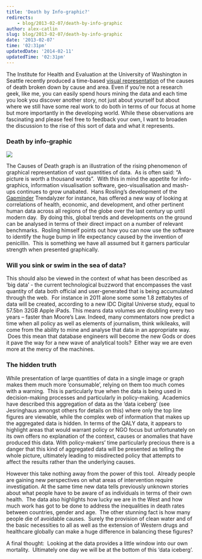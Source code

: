 ```yaml
---
title: 'Death by Info-graphic?'
redirects:
    - blog/2013-02-07/death-by-info-graphic
author: alex-catlin
slug: blog/2013-02-07/death-by-info-graphic
date: '2013-02-07'
time: '02:31pm'
updatedDate: '2014-02-11'
updatedTime: '02:31pm'
---
```

The Institute for Health and Evaluation at the University of Washington in Seattle recently produced a time-based [visual representation](http://www.guardian.co.uk/news/datablog/interactive/2012/dec/13/how-people-die-global-mortality-visualised) of the causes of death broken down by cause and area. Even if you’re not a research geek, like me, you can easily spend hours mining the data and each time you look you discover another story, not just about yourself but about where we still have some real work to do both in terms of our focus at home but more importantly in the developing world. While these observations are fascinating and please feel free to feedback your own, I want to broaden the discussion to the rise of this sort of data and what it represents.

### Death by info-graphic

![](/images/uploads/causes_of_death.png)

The Causes of Death graph is an illustration of the rising phenomenon of graphical representation of vast quantities of data.  As is often said: “A picture is worth a thousand words”.  With this in mind the appetite for info-graphics, information visualisation software, geo-visualisation and mash-ups continues to grow unabated.  Hans Rosling’s development of the [Gapminder](http://www.gapminder.org) Trendalyzer for instance, has offered a new way of looking at correlations of health, economic, and development, and other pertinent human data across all regions of the globe over the last century up until modern day.  By doing this, global trends and developments on the ground can be analysed in terms of their direct impact on a number of relevant benchmarks.  Rosling himself points out how you can now use the software to identify the huge bump in life expectancy caused by the invention of penicillin.  This is something we have all assumed but it garners particular strength when presented graphically.

### Will you sink or swim in the sea of data?

This should also be viewed in the context of what has been described as ‘big data’ - the current technological buzzword that encompasses the vast quantity of data both official and user-generated that is being accumulated through the web.  For instance in 2011 alone some some 1.8 zettabytes of data will be created, according to a new IDC Digital Universe study, equal to 57.5bn 32GB Apple iPads. This means data volumes are doubling every two years – faster than Moore’s Law.
Indeed, many commentators now predict a time when all policy as well as elements of journalism, think wikileaks, will come from the ability to mine and analyse that data in an appropriate way.  Does this mean that database engineers will become the new Gods or does it pave the way for a new wave of analytical tools?  Either way we are even more at the mercy of the machines.

### The hidden truth

While presentation of large quantities of data in a single image or graph makes them much more ‘consumable’, relying on them too much comes with a warning.  This is particularly true when the data is being used in decision-making processes and particularly in policy-making.  Academics have described this aggregation of data as the ‘data iceberg’ (see Jesringhaus amongst others for details on this) where only the top line figures are viewable, while the complex web of information that makes up the aggregated data is hidden.
In terms of the QALY data, it appears to highlight areas that would warrant policy or NGO focus but unfortunately on its own offers no explanation of the context, causes or anomalies that have produced this data.
With policy-makers’ time particularly precious there is a danger that this kind of aggregated data will be presented as telling the whole picture, ultimately leading to misdirected policy that attempts to affect the results rather than the underlying causes.  

However this take nothing away from the power of this tool.  Already people are gaining new perspectives on what areas of intervention require investigation. At the same time new data tells previously unknown stories about what people have to be aware of as individuals in terms of their own health.  The data also highlights how lucky we are in the West and how much work has got to be done to address the inequalities in death rates between countries, gender and age.  The other stunning fact is how many people die of avoidable causes.  Surely the provision of clean water and of the basic necessities to all as well as the extension of Western drugs and healthcare globally can make a huge difference in balancing these figures?

A final thought:  Looking at the data provides a little window into our own mortality.  Ultimately one day we will be at the bottom of this ‘data iceberg’.